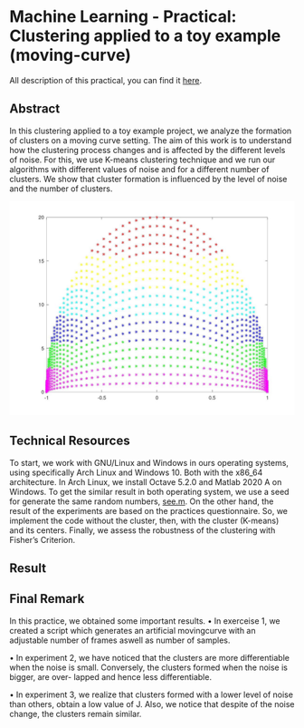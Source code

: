 # Machine Learning - Practical: Clustering applied to a toy example (moving-curve)
All description of this practical, you can find it [here](https://github.com/stalyn21/toyCurvesWithCluster/blob/main/PracticalsML_Moving_curve_toy_example.pdf).

## Abstract
In this clustering applied to a toy example project, we analyze the formation of clusters on a moving curve setting. The aim of this work is to understand how the clustering process changes and is affected by the different levels of noise. For this, we use K-means clustering technique and we run our algorithms with different values of noise and for a different number of clusters. We show that cluster formation is influenced by the level of noise and the number of clusters.

![2D moving-vurve](https://github.com/stalyn21/toyCurvesWithCluster/blob/main/images/wiithoutNormalize/clustering.png)

## Technical Resources
To start, we work with GNU/Linux and Windows in ours operating systems, using specifically Arch Linux and Windows 10. Both with the x86_64 architecture. In Arch Linux, we install Octave 5.2.0 and Matlab 2020 A on Windows. To get the similar result in both operating system, we use a seed for generate the same random numbers, [see.m](https://github.com/stalyn21/toyCurvesWithCluster/blob/main/seed.m). On the other hand, the result of the experiments are based on the practices questionnaire. So, we implement the code without the cluster, then, with the cluster (K-means) and its centers. Finally, we assess the robustness of the clustering with Fisher’s Criterion.

## Result

## Final Remark

In this practice, we obtained some important results.
• In exerceise 1, we created a script which generates an artificial movingcurve with an adjustable number of frames aswell as number of samples.

• In experiment 2, we have noticed that the clusters are more differentiable when the noise is small. Conversely, the clusters formed when the noise is bigger, are over- lapped and hence less differentiable.

• In experiment 3, we realize that clusters formed with a lower level of noise than others, obtain a low value of J. Also, we notice that despite of the noise change, the clusters remain similar.
